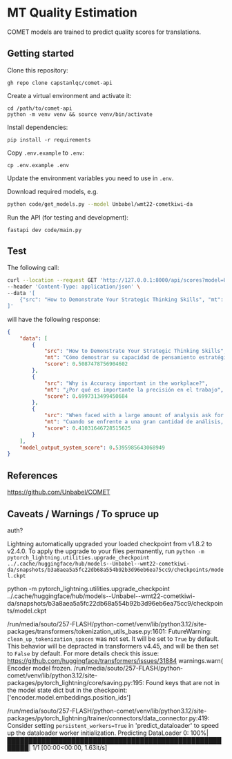 # MT Quality Estimation

COMET models are trained to predict quality scores for translations. 

## Getting started

Clone this repository:
```
gh repo clone capstanlqc/comet-api
```

Create a virtual environment and activate it:
```
cd /path/to/comet-api
python -m venv venv && source venv/bin/activate
```

Install dependencies:
```
pip install -r requirements
```

Copy `.env.example` to `.env`:
```
cp .env.example .env
```

Update the environment variables you need to use in `.env`.

Download required models, e.g. 
```bash
python code/get_models.py --model Unbabel/wmt22-cometkiwi-da 
```

Run the API (for testing and development): 
```
fastapi dev code/main.py
```

## Test

The following call:

```bash
curl --location --request GET 'http://127.0.0.1:8000/api/scores?model=Unbabel/wmt22-cometkiwi-da' \
--header 'Content-Type: application/json' \
--data '[
    {"src": "How to Demonstrate Your Strategic Thinking Skills", "mt": "Cómo demostrar su capacidad de pensamiento estratégico" },{ "src": "Why is Accuracy important in the workplace?", "mt": "¿Por qué es importante la precisión en el trabajo" }, { "src": "When faced with a large amount of analysis ask for support setting up a team to approach the issue in different ways.", "mt": "Cuando se enfrente a una gran cantidad de análisis, pida ayuda para crear un equipo que aborde la cuestión de diferentes maneras." }
]'
```
will have the following response:

```json
{
    "data": [
        {
            "src": "How to Demonstrate Your Strategic Thinking Skills",
            "mt": "Cómo demostrar su capacidad de pensamiento estratégico",
            "score": 0.5087478756904602
        },
        {
            "src": "Why is Accuracy important in the workplace?",
            "mt": "¿Por qué es importante la precisión en el trabajo",
            "score": 0.6997313499450684
        },
        {
            "src": "When faced with a large amount of analysis ask for support setting up a team to approach the issue in different ways.",
            "mt": "Cuando se enfrente a una gran cantidad de análisis, pida ayuda para crear un equipo que aborde la cuestión de diferentes maneras.",
            "score": 0.41031646728515625
        }
    ],
    "model_output_system_score": 0.5395985643068949
}
```

## References 

https://github.com/Unbabel/COMET


## Caveats / Warnings / To spruce up

auth?

Lightning automatically upgraded your loaded checkpoint from v1.8.2 to v2.4.0. To apply the upgrade to your files permanently, run `python -m pytorch_lightning.utilities.upgrade_checkpoint ../.cache/huggingface/hub/models--Unbabel--wmt22-cometkiwi-da/snapshots/b3a8aea5a5fc22db68a554b92b3d96eb6ea75cc9/checkpoints/model.ckpt`

python -m pytorch_lightning.utilities.upgrade_checkpoint ../.cache/huggingface/hub/models--Unbabel--wmt22-cometkiwi-da/snapshots/b3a8aea5a5fc22db68a554b92b3d96eb6ea75cc9/checkpoints/model.ckpt

/run/media/souto/257-FLASH/python-comet/venv/lib/python3.12/site-packages/transformers/tokenization_utils_base.py:1601: FutureWarning: `clean_up_tokenization_spaces` was not set. It will be set to `True` by default. This behavior will be depracted in transformers v4.45, and will be then set to `False` by default. For more details check this issue: https://github.com/huggingface/transformers/issues/31884
  warnings.warn(
Encoder model frozen.
/run/media/souto/257-FLASH/python-comet/venv/lib/python3.12/site-packages/pytorch_lightning/core/saving.py:195: Found keys that are not in the model state dict but in the checkpoint: ['encoder.model.embeddings.position_ids']

/run/media/souto/257-FLASH/python-comet/venv/lib/python3.12/site-packages/pytorch_lightning/trainer/connectors/data_connector.py:419: Consider setting `persistent_workers=True` in 'predict_dataloader' to speed up the dataloader worker initialization.
Predicting DataLoader 0: 100%|███████████████████████████████████████████████████████| 1/1 [00:00<00:00,  1.63it/s]